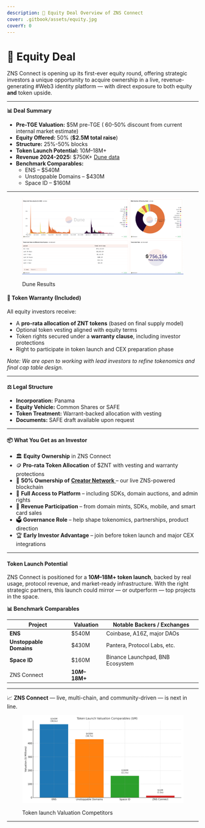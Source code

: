 ```yaml
---
description: 💼 Equity Deal Overview of ZNS Connect
cover: .gitbook/assets/equity.jpg
coverY: 0
---
```


# 🏫 Equity Deal

ZNS Connect is opening up its first-ever equity round, offering strategic investors a unique opportunity to acquire ownership in a live, revenue-generating #Web3 identity platform — with direct exposure to both equity **and** token upside.

***



**📊 Deal Summary**

* **Pre-TGE Valuation:** $5M pre-TGE (  60-50% discount from current internal market estimate)
* **Equity Offered:** 50% (**$2.5M total raise**)
* **Structure:** 25%-50% blocks
* **Token Launch Potential:** $10M–$18M+
* **Revenue 2024-2025:** $750K+ [Dune data ](https://dune.com/zns/zns-connect)
* **Benchmark Comparables:**
  * ENS – $540M
  * Unstoppable Domains – $430M
  * Space ID – $160M

***

<figure><img src=".gitbook/assets/Screenshot 2025-04-21 at 16.20.06.png" alt=""><figcaption><p>Dune Results </p></figcaption></figure>

#### 🔐 **Token Warranty (Included)**

All equity investors receive:

* A **pro-rata allocation of ZNT tokens** (based on final supply model)
* Optional token vesting aligned with equity terms
* Token rights secured under a **warranty clause**, including investor protections
* Right to participate in token launch and CEX preparation phase

_Note: We are open to working with lead investors to refine tokenomics and final cap table design._

***

#### ⚖️ Legal Structure

* **Incorporation:** Panama
* **Equity Vehicle:** Common Shares or SAFE
* **Token Treatment:** Warrant-backed allocation with vesting
* **Documents:** SAFE draft available upon request

***

#### 📦 What You Get as an Investor

* 🏛 **Equity Ownership** in ZNS Connect
* 🪙 **Pro-rata Token Allocation** of $ZNT with vesting and warranty protections
* 🔗 **50% Ownership of** [**Creator Network** ](https://creatorchain.io/)– our live ZNS-powered blockchain
* 🔧 **Full Access to Platform** – including SDKs, domain auctions, and admin rights
* 🧩 **Revenue Participation** – from domain mints, SDKs, mobile, and smart card sales
* 🗳 **Governance Role** – help shape tokenomics, partnerships, product direction
* 🏆 **Early Investor Advantage** – join before token launch and major CEX integrations

***

#### Token Launch Potential

ZNS Connect is positioned for a **$10M–$18M+ token launch**, backed by real usage, protocol revenue, and market-ready infrastructure. With the right strategic partners, this launch could mirror — or outperform — top projects in the space.

**📊 Benchmark Comparables**

| Project                 | Valuation      | Notable Backers / Exchanges      |
| ----------------------- | -------------- | -------------------------------- |
| **ENS**                 | $540M          | Coinbase, A16Z, major DAOs       |
| **Unstoppable Domains** | $430M          | Pantera, Protocol Labs, etc.     |
| **Space ID**            | $160M          | Binance Launchpad, BNB Ecosystem |
| ZNS Connect             | **$10M–$18M+** |                                  |

***

📈 **ZNS Connect** — live, multi-chain, and community-driven — is next in line.

<figure><img src=".gitbook/assets/ZNS_Token_Valuation_Comparables_X_Growth.png" alt=""><figcaption><p>Token launch Valuation Competitors</p></figcaption></figure>



***
